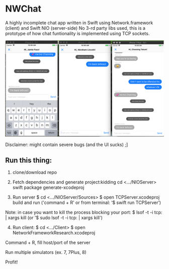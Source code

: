 # NWChat
A highly incomplete chat app written in Swift using Network.framework (client) and Swift NIO (server-side)
No 3-rd party libs used, this is a prototype of how chat funtionality is implemented using TCP sockets.

![alt text](https://github.com/oleh-zayats/NWChat/blob/master/Screenshots/chat_screenshot.png)

Disclaimer: might contain severe bugs (and the UI sucks) ;]

## Run this thing:

1. clone/download repo

2. Fetch dependencies and generate project:kidding
cd <…/NIOServer>
swift package generate-xcodeproj

3. Run server
$ cd <…/NIOServer/Sources>
$ open TCPServer.xcodeproj
build and run ('command + R' or from terminal: ‘$ swift run TCPServer’)

Note: in case you want to kill the process blocking your port:
$ lsof -t -i tcp:<port> | xargs kill (or '$ sudo lsof -t -i tcp: <port> | xargs kill')

4. Run client:
$ cd <…/Client>
$ open NetworkFrameworkResearch.xcodeproj

Command + R, fill host/port of the server

Run multiple simulators (ex. 7, 7Plus, 8)

Profit!
